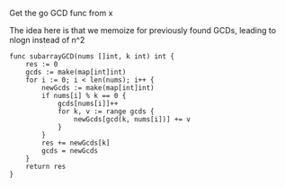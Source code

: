 
Get the go GCD func from x

The idea here is that we memoize for previously found GCDs, leading to nlogn instead of n^2

```
func subarrayGCD(nums []int, k int) int {
    res := 0
    gcds := make(map[int]int)
    for i := 0; i < len(nums); i++ {
        newGcds := make(map[int]int)
        if nums[i] % k == 0 {
            gcds[nums[i]]++
            for k, v := range gcds {
                newGcds[gcd(k, nums[i])] += v
            }
        }
        res += newGcds[k]
        gcds = newGcds
    }
    return res
}
```